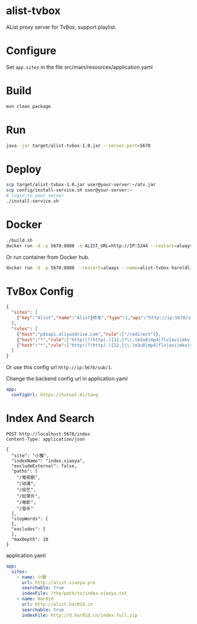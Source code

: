 # alist-tvbox
AList proxy server for TvBox, support playlist.

# Configure
Set `app.sites` in the file src/main/resources/application.yaml

# Build
```bash
mvn clean package
```

# Run
```bash
java -jar target/alist-tvbox-1.0.jar --server.port=5678
```

# Deploy
```bash
scp target/alist-tvbox-1.0.jar user@your-server:~/atv.jar
scp config/install-service.sh user@your-server:~
# login to your server
./install-service.sh
```

# Docker
```bash
./build.sh
docker run -d -p 5678:8080 -e ALIST_URL=http://IP:5244 --restart=always --name=alist-tvbox alist-tvbox
```
Or run container from Docker hub.
```bash
docker run -d -p 5678:8080 --restart=always --name=alist-tvbox haroldli/alist-tvbox
```

# TvBox Config
```json
{
  "sites": [
    {"key":"Alist","name":"Alist┃转发","type":1,"api":"http://ip:5678/vod","searchable":1,"quickSearch":1,"filterable":1}
  ],
  "rules": [
    {"host":"pdsapi.aliyundrive.com","rule":["/redirect"]},
    {"host":"*","rule":["http((?!http).){12,}?\\.(m3u8|mp4|flv|avi|mkv|rm|wmv|mpg|ape|flac|wav|wma|m4a)\\?.*"]},
    {"host":"*","rule":["http((?!http).){12,}\\.(m3u8|mp4|flv|avi|mkv|rm|wmv|mpg|ape|flac|wav|wma|m4a)"]}
  ]
}
```

Or use this config url `http://ip:5678/sub/1`.

Change the backend config url in application.yaml
```yaml
app:
  configUrl: https://hutool.ml/tang
```

# Index And Search
```http request
POST http://localhost:5678/index
Content-Type: application/json

{
  "site": "小雅",
  "indexName": "index.xiaoya",
  "excludeExternal": false,
  "paths": [
    "/电视剧",
    "/动漫",
    "/综艺",
    "/纪录片",
    "/电影",
    "/音乐"
  ],
  "stopWords": [
  ],
  "excludes": [
  ],
  "maxDepth": 10
}

```

application.yaml
```yaml
app:
  sites:
    - name: 小雅
      url: http://alist.xiaoya.pro
      searchable: true
      indexFile: /the/path/to/index.xiaoya.txt
    - name: Har01d
      url: http://alist.har01d.cn
      searchable: true
      indexFile: http://d.har01d.cn/index.full.zip
```
